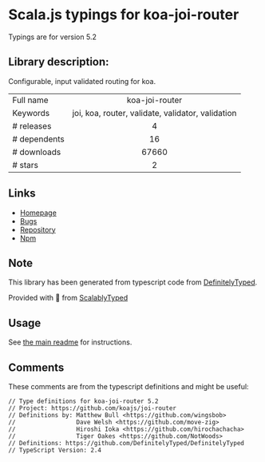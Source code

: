 
# Scala.js typings for koa-joi-router

Typings are for version 5.2

## Library description:
Configurable, input validated routing for koa.

|                    |                 |
| ------------------ | :-------------: |
| Full name          | koa-joi-router |
| Keywords           | joi, koa, router, validate, validator, validation |
| # releases         | 4 |
| # dependents       | 16 |
| # downloads        | 67660 |
| # stars            | 2 |

## Links
- [Homepage](https://github.com/koajs/joi-router)
- [Bugs](https://github.com/koajs/joi-router/issues)
- [Repository](https://github.com/koajs/joi-router)
- [Npm](https://www.npmjs.com/package/koa-joi-router)
    


## Note
This library has been generated from typescript code from [DefinitelyTyped](https://definitelytyped.org).

Provided with :purple_heart: from [ScalablyTyped](https://github.com/oyvindberg/ScalablyTyped)

## Usage
See [the main readme](../../readme.md) for instructions.

## Comments

These comments are from the typescript definitions and might be useful:
```
// Type definitions for koa-joi-router 5.2
// Project: https://github.com/koajs/joi-router
// Definitions by: Matthew Bull <https://github.com/wingsbob>
//                 Dave Welsh <https://github.com/move-zig>
//                 Hiroshi Ioka <https://github.com/hirochachacha>
//                 Tiger Oakes <https://github.com/NotWoods>
// Definitions: https://github.com/DefinitelyTyped/DefinitelyTyped
// TypeScript Version: 2.4

```

